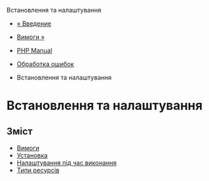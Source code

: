 Встановлення та налаштування

-   [« Введение](intro.errorfunc.md)
    
-   [Вимоги »](errorfunc.requirements.md)
    
-   [PHP Manual](index.md)
    
-   [Обработка ошибок](book.errorfunc.md)
    
-   Встановлення та налаштування
    

# Встановлення та налаштування

## Зміст

-   [Вимоги](errorfunc.requirements.md)
-   [Установка](errorfunc.installation.md)
-   [Налаштування під час виконання](errorfunc.configuration.md)
-   [Типи ресурсів](errorfunc.resources.md)